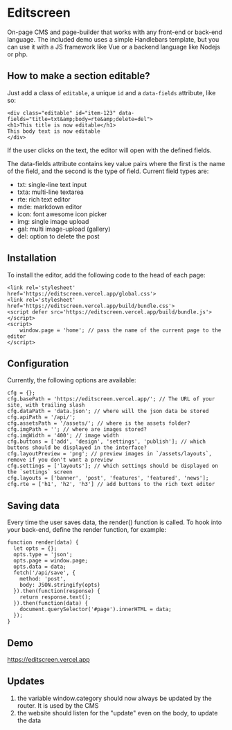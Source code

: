 # Editscreen

On-page CMS and page-builder that works with any front-end or back-end language. The included demo uses a simple Handlebars template, but you can use it with a JS framework like Vue or a backend language like Nodejs or php.

## How to make a section editable?

Just add a class of `editable`, a unique `id` and a `data-fields` attribute, like so:

```
<div class="editable" id="item-123" data-fields="title=txt&amp;body=rte&amp;delete=del">
<h1>This title is now editable</h1>
This body text is now editable
</div>
```

If the user clicks on the text, the editor will open with the defined fields.

The data-fields attribute contains key value pairs where the first is the name of the field, and the second is the type of field. Current field types are:

- txt: single-line text input
- txta: multi-line textarea
- rte: rich text editor
- mde: markdown editor
- icon: font awesome icon picker
- img: single image upload
- gal: multi image-upload (gallery)
- del: option to delete the post

## Installation

To install the editor, add the following code to the head of each page:

```
<link rel='stylesheet' href='https://editscreen.vercel.app/global.css'>
<link rel='stylesheet' href='https://editscreen.vercel.app/build/bundle.css'>
<script defer src='https://editscreen.vercel.app/build/bundle.js'></script>
<script>
    window.page = 'home'; // pass the name of the current page to the editor
</script>
```

## Configuration

Currently, the following options are available:

```
cfg = {};
cfg.basePath = 'https://editscreen.vercel.app/'; // The URL of your site, with trailing slash
cfg.dataPath = 'data.json'; // where will the json data be stored
cfg.apiPath = '/api/';
cfg.assetsPath = '/assets/'; // where is the assets folder?
cfg.imgPath = ''; // where are images stored?
cfg.imgWidth = '400'; // image width
cfg.buttons = ['add', 'design', 'settings', 'publish']; // which buttons should be displayed in the interface?
cfg.layoutPreview = 'png'; // preview images in `/assets/layouts`, remove if you don't want a preview
cfg.settings = ['layouts']; // which settings should be displayed on the `settings` screen
cfg.layouts = ['banner', 'post', 'features', 'featured', 'news'];
cfg.rte = ['h1', 'h2', 'h3'] // add buttons to the rich text editor
```

## Saving data

Every time the user saves data, the render() function is called. To hook into your back-end, define the render function, for example:

```
function render(data) {
  let opts = {};
  opts.type = 'json';
  opts.page = window.page;
  opts.data = data;
  fetch('/api/save', {
    method: 'post',
    body: JSON.stringify(opts)
  }).then(function(response) {
    return response.text();
  }).then(function(data) {
    document.querySelector('#page').innerHTML = data;
  });
}
```

## Demo

https://editscreen.vercel.app

## Updates

1. the variable window.category should now always be updated by the router. It is used by the CMS
2. the website should listen for the "update" even on the body, to update the data
